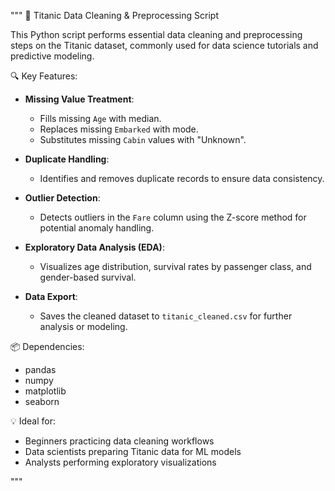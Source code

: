 """
🧼 Titanic Data Cleaning & Preprocessing Script

This Python script performs essential data cleaning and preprocessing steps on the Titanic dataset,
commonly used for data science tutorials and predictive modeling.

🔍 Key Features:
- **Missing Value Treatment**:
    - Fills missing `Age` with median.
    - Replaces missing `Embarked` with mode.
    - Substitutes missing `Cabin` values with "Unknown".

- **Duplicate Handling**:
    - Identifies and removes duplicate records to ensure data consistency.

- **Outlier Detection**:
    - Detects outliers in the `Fare` column using the Z-score method for potential anomaly handling.

- **Exploratory Data Analysis (EDA)**:
    - Visualizes age distribution, survival rates by passenger class, and gender-based survival.

- **Data Export**:
    - Saves the cleaned dataset to `titanic_cleaned.csv` for further analysis or modeling.

📦 Dependencies:
- pandas
- numpy
- matplotlib
- seaborn

💡 Ideal for:
- Beginners practicing data cleaning workflows
- Data scientists preparing Titanic data for ML models
- Analysts performing exploratory visualizations

"""
